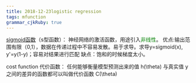 ```yaml
---
title: 2018-12-23logistic regression
tags: mfunction
grammar_cjkRuby: true
---
```


[sigmoid函数](https://www.zhihu.com/question/24259872)（s型函数）：
神经网络的激活函数，用途引入<font color='green'>非线性</font>。
优点:输出范围有限（0,1），数据在传递过程中不容易发散。易于求导。求导y=sigmoid(x), y'=y(1-y)；容易对结果进行匹配
缺点：饱和的时候梯度太小。

cost function 代价函数：
任何能够衡量模型预测出来的值 h(\theta)  与真实值 y 之间的差异的函数都可以叫做代价函数 C(\theta)